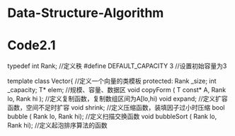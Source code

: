 # Data-Structure-Algorithm
# Code2.1

typedef int Rank; //定义秩
#define DEFAULT_CAPACITY 3 //设置初始容量为3

template <typename T> class Vector{ //定义一个向量的类模板
protected:
	Rank _size; int _capacity; T* elem; //规模、容量、数据区
	void copyForm ( T const* A, Rank lo, Rank hi ); //定义复制函数，复制数组区间为A[lo,hi)
	void expand; //定义扩容函数，空间不足时扩容
	void shrink; //定义压缩函数，装填因子过小时压缩
	bool bubble ( Rank lo, Rank hi); //定义扫描交换函数
	void bubbleSort ( Rank lo, Rank hi); //定义起泡排序算法的函数
	
	
    
